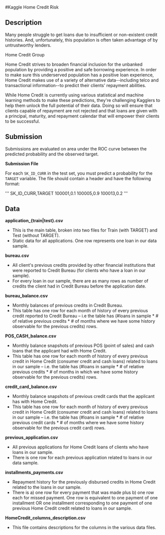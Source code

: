 #Kaggle Home Credit Risk

## Description
Many people struggle to get loans due to insufficient or non-existent credit histories. And, unfortunately, this population is often taken advantage of by untrustworthy lenders.

Home Credit Group

Home Credit strives to broaden financial inclusion for the unbanked population by providing a positive and safe borrowing experience. In order to make sure this underserved population has a positive loan experience, Home Credit makes use of a variety of alternative data--including telco and transactional information--to predict their clients' repayment abilities.

While Home Credit is currently using various statistical and machine learning methods to make these predictions, they're challenging Kagglers to help them unlock the full potential of their data. Doing so will ensure that clients capable of repayment are not rejected and that loans are given with a principal, maturity, and repayment calendar that will empower their clients to be successful.

## Submission
Submissions are evaluated on area under the ROC curve between the predicted probability and the observed target.

**Submission File**

For each `SK_ID_CURR` in the test set, you must predict a probability for the `TARGET` variable. The file should contain a header and have the following format:

'''
SK_ID_CURR,TARGET
100001,0.1
100005,0.9
100013,0.2
'''
## Data
**application_{train|test}.csv**

 - This is the main table, broken into two files for Train (with TARGET) and Test (without TARGET).
 - Static data for all applications. One row represents one loan in our data sample.

**bureau.csv**

 - All client's previous credits provided by other financial institutions that were reported to Credit Bureau (for clients who have a loan in our sample).
 - For every loan in our sample, there are as many rows as number of credits the client had in Credit Bureau before the application date.

**bureau_balance.csv**

 - Monthly balances of previous credits in Credit Bureau.
 - This table has one row for each month of history of every previous credit reported to Credit Bureau – i.e the table has (#loans in sample * # of relative previous credits * # of months where we have some history observable for the previous credits) rows.

**POS_CASH_balance.csv**

- Monthly balance snapshots of previous POS (point of sales) and cash loans that the applicant had with Home Credit.
- This table has one row for each month of history of every previous credit in Home Credit (consumer credit and cash loans) related to loans in our sample – i.e. the table has (#loans in sample * # of relative previous credits * # of months in which we have some history observable for the previous credits) rows.

**credit_card_balance.csv**

- Monthly balance snapshots of previous credit cards that the applicant has with Home Credit.
- This table has one row for each month of history of every previous credit in Home Credit (consumer credit and cash loans) related to loans in our sample – i.e. the table has (#loans in sample * # of relative previous credit cards * # of months where we have some history observable for the previous credit card) rows.

**previous_application.csv**

- All previous applications for Home Credit loans of clients who have loans in our sample.
- There is one row for each previous application related to loans in our data sample.

**installments_payments.csv**

- Repayment history for the previously disbursed credits in Home Credit related to the loans in our sample.
- There is a) one row for every payment that was made plus b) one row each for missed payment.
One row is equivalent to one payment of one installment OR one installment corresponding to one payment of one previous Home Credit credit related to loans in our sample.

**HomeCredit_columns_description.csv**

- This file contains descriptions for the columns in the various data files.
